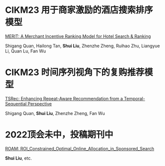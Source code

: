 # CIKM23 用于商家激励的酒店搜索排序模型
[MERIT: A Merchant Incentive Ranking Model for Hotel Search & Ranking](https://github.com/leeosha53302/Papers/blob/main/MERIT_A%20Merchant%20Incentive%20Ranking%20Model%20for%20Hotel%20Search%20%26%20Ranking_CIKM23.pdf)

Shigang Quan, Hailong Tan, **Shui Liu**, Zhenzhe Zheng, Ruihao Zhu, Liangyue Li, Quan Lu, Fan Wu 

# CIKM23 时间序列视角下的复购推荐模型 
[TSRec: Enhancing Repeat-Aware Recommendation from a Temporal-Sequential Perspective](https://github.com/leeosha53302/Papers/blob/main/TSRec_Enhancing%20Repeat-Aware%20Recommendation%20from%20a%20Temporal-Sequential%20Perspective_CIKM23.pdf)

Shigang Quan, **Shui Liu**, Zhenzhe Zheng, Fan Wu

# 2022顶会未中，投稿期刊中
[ROAM: ROI_Constrained_Optimal_Online_Allocation_in_Sponsored_Search](https://github.com/leeosha53302/Papers/blob/main/ROI_Constrained_Optimal_Online_Allocation_in_Sponsored_Search___WSDM.pdf)

**Shui Liu**, etc.

